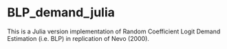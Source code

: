 # BLP_demand_julia
This is a Julia version implementation of Random Coefficient Logit Demand Estimation (i.e. BLP) in replication of Nevo (2000).
